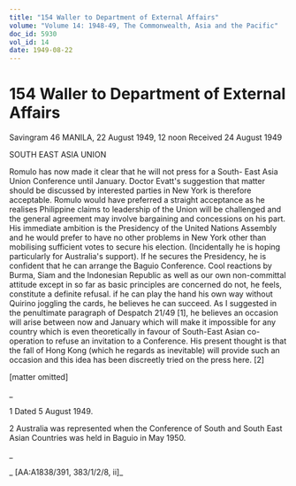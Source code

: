 ```yaml
---
title: "154 Waller to Department of External Affairs"
volume: "Volume 14: 1948-49, The Commonwealth, Asia and the Pacific"
doc_id: 5930
vol_id: 14
date: 1949-08-22
---
```


# 154 Waller to Department of External Affairs

Savingram 46 MANILA, 22 August 1949, 12 noon Received 24 August 1949

SOUTH EAST ASIA UNION

Romulo has now made it clear that he will not press for a South- East Asia Union Conference until January. Doctor Evatt's suggestion that matter should be discussed by interested parties in New York is therefore acceptable. Romulo would have preferred a straight acceptance as he realises Philippine claims to leadership of the Union will be challenged and the general agreement may involve bargaining and concessions on his part. His immediate ambition is the Presidency of the United Nations Assembly and he would prefer to have no other problems in New York other than mobilising sufficient votes to secure his election. (Incidentally he is hoping particularly for Australia's support). If he secures the Presidency, he is confident that he can arrange the Baguio Conference. Cool reactions by Burma, Siam and the Indonesian Republic as well as our own non-committal attitude except in so far as basic principles are concerned do not, he feels, constitute a definite refusal. if he can play the hand his own way without Quirino joggling the cards, he believes he can succeed. As I suggested in the penultimate paragraph of Despatch 21/49 [1], he believes an occasion will arise between now and January which will make it impossible for any country which is even theoretically in favour of South-East Asian co-operation to refuse an invitation to a Conference. His present thought is that the fall of Hong Kong (which he regards as inevitable) will provide such an occasion and this idea has been discreetly tried on the press here. [2]

[matter omitted]

_

1 Dated 5 August 1949.

2 Australia was represented when the Conference of South and South East Asian Countries was held in Baguio in May 1950.

_

_ [AA:A1838/391, 383/1/2/8, ii]_
